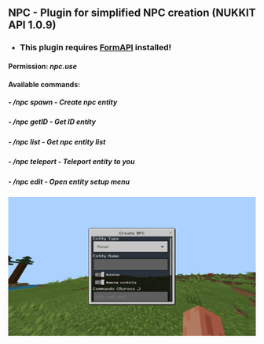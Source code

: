 ## NPC - Plugin for simplified NPC creation (NUKKIT API 1.0.9)

- ### This plugin requires [FormAPI](https://nukkitx.com/resources/formapi.359/) installed! 



 #### Permission: ***npc.use***
 #### Available commands:
 ##### - /npc spawn - Create npc entity 
 ##### - /npc getID - Get ID entity 
 ##### - /npc list - Get npc entity list 
 ##### - /npc teleport - Teleport entity to you
 ##### - /npc edit - Open entity setup menu 
 
 ![Demonstration](.github/images/screenshot.png)
